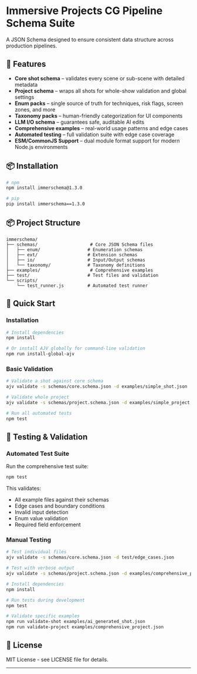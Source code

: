 # Immersive Projects CG Pipeline Schema Suite

A JSON Schema designed to ensure consistent data structure across production pipelines.

## 🌟 Features

* **Core shot schema** – validates every scene or sub-scene with detailed metadata
* **Project schema** – wraps all shots for whole-show validation and global settings
* **Enum packs** – single source of truth for techniques, risk flags, screen zones, and more
* **Taxonomy packs** – human-friendly categorization for UI components
* **LLM I/O schema** – guarantees safe, auditable AI edits
* **Comprehensive examples** – real-world usage patterns and edge cases
* **Automated testing** – full validation suite with edge case coverage
* **ESM/CommonJS Support** – dual module format support for modern Node.js environments

## 📦 Installation

```bash
# npm
npm install immerschema@1.3.0

# pip
pip install immerschema==1.3.0
```

## 📦 Project Structure

```
immerschema/
├── schemas/                    # Core JSON Schema files
│   ├── enum/                  # Enumeration schemas
│   ├── ext/                   # Extension schemas
│   ├── io/                    # Input/Output schemas
│   └── taxonomy/              # Taxonomy definitions
├── examples/                   # Comprehensive examples
├── test/                      # Test files and validation
└── scripts/
    └── test_runner.js         # Automated test runner
```

## 🚀 Quick Start

### Installation

```bash
# Install dependencies
npm install

# Or install AJV globally for command-line validation
npm run install-global-ajv
```

### Basic Validation

```bash
# Validate a shot against core schema
ajv validate -s schemas/core.schema.json -d examples/simple_shot.json

# Validate whole project
ajv validate -s schemas/project.schema.json -d examples/simple_project.json

# Run all automated tests
npm test
```

## 🧪 Testing & Validation

### Automated Test Suite

Run the comprehensive test suite:

```bash
npm test
```

This validates:
- All example files against their schemas
- Edge cases and boundary conditions
- Invalid input detection
- Enum value validation
- Required field enforcement

### Manual Testing

```bash
# Test individual files
ajv validate -s schemas/core.schema.json -d test/edge_cases.json

# Test with verbose output
ajv validate -s schemas/project.schema.json -d examples/comprehensive_project.json --verbose
```


```bash
# Install dependencies
npm install

# Run tests during development
npm test

# Validate specific examples
npm run validate-shot examples/ai_generated_shot.json
npm run validate-project examples/comprehensive_project.json
```

## 📄 License

MIT License - see LICENSE file for details.

---
